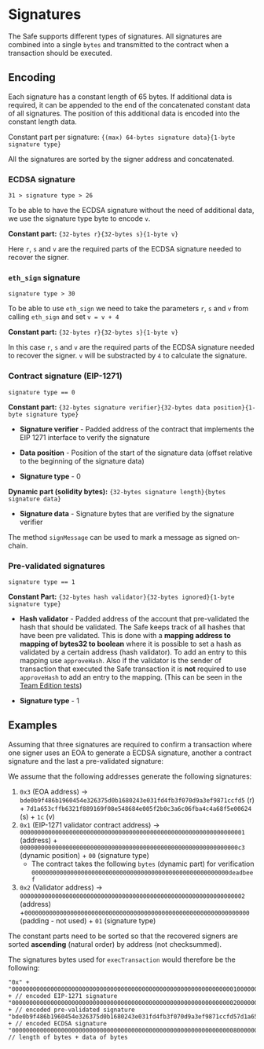 # Signatures

The Safe supports different types of signatures. All signatures are combined into a single `bytes` and transmitted to the contract when a transaction should be executed.

## Encoding

Each signature has a constant length of 65 bytes. If additional data is required, it can be appended to the end of the concatenated constant data of all signatures. The position of this additional data is encoded into the constant length data.

Constant part per signature: `{(max) 64-bytes signature data}{1-byte signature type}`

All the signatures are sorted by the signer address and concatenated.

### ECDSA signature

`31 > signature type > 26`

To be able to have the ECDSA signature without the need of additional data, we use the signature type byte to encode `v`.

**Constant part:** `{32-bytes r}{32-bytes s}{1-byte v}`

Here `r`, `s` and `v`  are the required parts of the ECDSA signature needed to recover the signer.

### `eth_sign` signature

`signature type > 30`

To be able to use `eth_sign` we need to take the parameters `r`, `s` and `v` from calling `eth_sign` and set `v = v + 4`

**Constant part:** `{32-bytes r}{32-bytes s}{1-byte v}`

In this case `r`, `s` and `v` are the required parts of the ECDSA signature needed to recover the signer. `v` will be substracted by `4` to calculate the signature.

### Contract signature (EIP-1271)

`signature type == 0`

**Constant part:** `{32-bytes signature verifier}{32-bytes data position}{1-byte signature type}`

  - **Signature verifier** - Padded address of the contract that implements the EIP 1271 interface to verify the signature
  
  - **Data position** - Position of the start of the signature data (offset relative to the beginning of the signature data)
  
 -  **Signature type** - 0

**Dynamic part (solidity bytes):** `{32-bytes signature length}{bytes signature data}`

  - **Signature data** - Signature bytes that are verified by the signature verifier

The method `signMessage` can be used to mark a message as signed on-chain.

### Pre-validated signatures

`signature type == 1`

**Constant Part:** `{32-bytes hash validator}{32-bytes ignored}{1-byte signature type}`

  - **Hash validator** - Padded address of the account that pre-validated the hash that should be validated. The Safe keeps track of all hashes that have been pre validated. This is done with a **mapping address to mapping of bytes32 to boolean** where it is possible to set a hash as validated by a certain address (hash validator). To add an entry to this mapping use `approveHash`. Also if the validator is the sender of transaction that executed the Safe transaction it is **not** required to use `approveHash` to add an entry to the mapping. (This can be seen in the [Team Edition tests](https://github.com/gnosis/safe-contracts/blob/v1.0.0/test/gnosisSafeTeamEdition.js))
  
  - **Signature type** - 1

## Examples

Assuming that three signatures are required to confirm a transaction where one signer uses an EOA to generate a ECDSA signature, another a contract signature and the last a pre-validated signature:

We assume that the following addresses generate the following signatures:

1. `0x3` (EOA address) -> `bde0b9f486b1960454e326375d0b1680243e031fd4fb3f070d9a3ef9871ccfd5` (r) + `7d1a653cffb6321f889169f08e548684e005f2b0c3a6c06fba4c4a68f5e00624` (s) + `1c` (v)
2. `0x1` (EIP-1271 validator contract address) -> `0000000000000000000000000000000000000000000000000000000000000001` (address) + `00000000000000000000000000000000000000000000000000000000000000c3` (dynamic position) + `00` (signature type)
   * The contract takes the following `bytes` (dynamic part) for verification `00000000000000000000000000000000000000000000000000000000deadbeef`
3. `0x2` (Validator address) -> `0000000000000000000000000000000000000000000000000000000000000002` (address) +`0000000000000000000000000000000000000000000000000000000000000000` (padding - not used) + `01` (signature type)

The constant parts need to be sorted so that the recovered signers are sorted **ascending** (natural order) by address (not checksummed).

The signatures bytes used for `execTransaction` would therefore be the following:

```text
"0x" + 
"000000000000000000000000000000000000000000000000000000000000000100000000000000000000000000000000000000000000000000000000000000c300" + // encoded EIP-1271 signature
"0000000000000000000000000000000000000000000000000000000000000002000000000000000000000000000000000000000000000000000000000000000001" + // encoded pre-validated signature
"bde0b9f486b1960454e326375d0b1680243e031fd4fb3f070d9a3ef9871ccfd57d1a653cffb6321f889169f08e548684e005f2b0c3a6c06fba4c4a68f5e006241c" + // encoded ECDSA signature
"000000000000000000000000000000000000000000000000000000000000000800000000000000000000000000000000000000000000000000000000deadbeef"     // length of bytes + data of bytes
```


